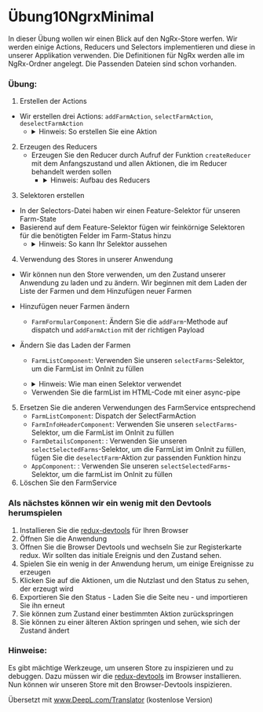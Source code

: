 # Übung10NgrxMinimal

In dieser Übung wollen wir einen Blick auf den NgRx-Store werfen. Wir werden einige Actions, Reducers und Selectors implementieren und diese in unserer Applikation verwenden.
Die Definitionen für NgRx werden alle im NgRx-Ordner angelegt. Die Passenden Dateien sind schon vorhanden.

### Übung:
1. Erstellen der Actions
- Wir erstellen drei Actions: `addFarmAction`, `selectFarmAction`, `deselectFarmAction`
  - <details><summary>Hinweis: So erstellen Sie eine Aktion</summary>

    ```Typescript
    importieren Sie {createAction, props} aus "@ngrx/store";

    export const actionNameAction = createAction("actionName", props<Payload>())
    ```
</details>


2. Erzeugen des Reducers
   - Erzeugen Sie den Reducer durch Aufruf der Funktion `createReducer` mit dem Anfangszustand und allen Aktionen, die im Reducer behandelt werden sollen
      - <details><summary>Hinweis: Aufbau des Reducers</summary>
        Für jede Aktion rufen wir die `on'-Funktion auf, um zu definieren, wie der Reducer auf diese spezielle Aktion reagieren soll.

        Es ist wichtig, den Zustand auf unveränderliche Weise zu ändern. Also erstellen wir neue Objekte, anstatt die bestehenden zu verändern.

        ```Typeskript
        const _farmReducer = createReducer(
        initialState,
        on(addFarmAction, (state, props) => {
            return {
            state,
            farms: [...state.farms, props]
            }
        }),...

        ```
</details>

3. Selektoren erstellen
- In der Selectors-Datei haben wir einen Feature-Selektor für unseren Farm-State
- Basierend auf dem Feature-Selektor fügen wir feinkörnige Selektoren für die benötigten Felder im Farm-Status hinzu
  - <details><summary>Hinweis: So kann Ihr Selektor aussehen</summary>
  
    ````Typescript
    export interface AppState {
    farmFeature: FarmState
    }

    export const selectFarmFeature = (state: AppState) => state.farmFeature
    export const selectFarms = createSelector(selectFarmFeature, (state: FarmState) => state.farms)
    export const selectSelectedFarm = createSelector(selectFarmFeature, (state: FarmState) => state.selectedFarm)
    ```
  </details>

4. Verwendung des Stores in unserer Anwendung
- Wir können nun den Store verwenden, um den Zustand unserer Anwendung zu laden und zu ändern. Wir beginnen mit dem Laden der Liste der Farmen und dem Hinzufügen neuer Farmen
- Hinzufügen neuer Farmen ändern
  - `FarmFormularComponent`: Ändern Sie die `addFarm`-Methode auf dispatch und `addFarmAction` mit der richtigen Payload
- Ändern Sie das Laden der Farmen
  - `FarmListComponent`: Verwenden Sie unseren `selectFarms`-Selektor, um die FarmList im OnInit zu füllen
  - <details><summary>Hinweis: Wie man einen Selektor verwendet</summary>
  
    ````Typescript
    this.farmList$ = this.store.select(selectSelectedFarm);
    ```
  </details>

    - Verwenden Sie die farmList im HTML-Code mit einer async-pipe

5. Ersetzen Sie die anderen Verwendungen des FarmService entsprechend
    - `FarmListComponent`: Dispatch der SelectFarmAction
    - `FarmInfoHeaderComponent`:  Verwenden Sie unseren `selectFarms`-Selektor, um die FarmList im OnInit zu füllen
    - `FarmDetailsComponent`: :  Verwenden Sie unseren `selectSelectedFarms`-Selektor, um die FarmList im OnInit zu füllen, fügen Sie die `deselectFarm`-Aktion zur passenden Funktion hinzu
    - `AppComponent`: :  Verwenden Sie unseren `selectSelectedFarms`-Selektor, um die farmList im OnInit zu füllen
6. Löschen Sie den FarmService

### Als nächstes können wir ein wenig mit den Devtools herumspielen
1. Installieren Sie die [redux-devtools](https://github.com/reduxjs/redux-devtools) für Ihren Browser
2. Öffnen Sie die Anwendung
3. Öffnen Sie die Browser Devtools und wechseln Sie zur Registerkarte redux. Wir sollten das initiale Ereignis und den Zustand sehen.
4. Spielen Sie ein wenig in der Anwendung herum, um einige Ereignisse zu erzeugen
5. Klicken Sie auf die Aktionen, um die Nutzlast und den Status zu sehen, der erzeugt wird
6. Exportieren Sie den Status - Laden Sie die Seite neu - und importieren Sie ihn erneut
7. Sie können zum Zustand einer bestimmten Aktion zurückspringen
8. Sie können zu einer älteren Aktion springen und sehen, wie sich der Zustand ändert


### Hinweise:
Es gibt mächtige Werkzeuge, um unseren Store zu inspizieren und zu debuggen. Dazu müssen wir die [redux-devtools](https://github.com/reduxjs/redux-devtools) im Browser installieren. Nun können wir unseren Store mit den Browser-Devtools inspizieren.

Übersetzt mit www.DeepL.com/Translator (kostenlose Version)

